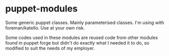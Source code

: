 # puppet-modules
Some generic puppet classes.
Mainly parameterised classes.
I'm using with foreman/katello.
Use at your own risk.

Some codes used in these modules are reused code from other modules found in puppet forge but didn't do exactly what I needed it to do, so modified to suit the needs of my employer.
````
````
